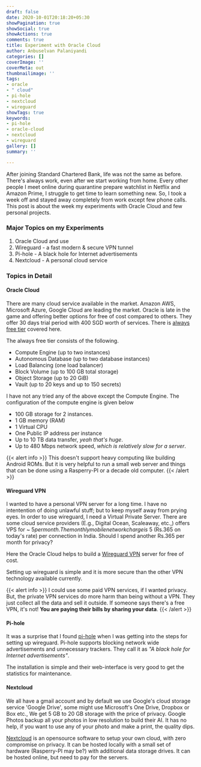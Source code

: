 ```yaml
---
draft: false
date: 2020-10-01T20:18:20+05:30
showPagination: true
showSocial: true
showActions: true
comments: true
title: Experiment with Oracle Cloud
author: Anbuselvan Palaniyandi
categories: []
coverImage: ''
coverMeta: out
thumbnailimage: ''
tags:
- oracle
- " cloud"
- pi-hole
- nextcloud
- wireguard
showTags: true
keywords:
- pi-hole
- oracle-cloud
- nextcloud
- wireguard
gallery: []
summary: ''

---
```

After joining Standard Chartered Bank, life was not the same as before.  There's always work, even after we start working from home. Every other people I meet online during quarantine prepare watchlist in Netflix and Amazon Prime, I struggle to get time to learn something new. So, I took a week off and stayed away completely from work except few phone calls.  This post is about the week my experiments with Oracle Cloud and few personal projects.

<!-- more -->
  
### Major Topics on my Experiments
1. Oracle Cloud and use
2. Wireguard - a fast modern & secure VPN tunnel
3. Pi-hole - A black hole for Internet advertisements
4. Nextcloud - A personal cloud service

### Topics in Detail

#### Oracle Cloud
There are many cloud service available in the market. Amazon AWS, Microsoft Azure, Google Cloud are leading the market.  Oracle is late in the game and  offering better options for free of cost compared to others.  They offer 30 days trial period with 400 SGD worth of services. There is [always free tier](https://docs.cloud.oracle.com/en-us/iaas/Content/FreeTier/resourceref.htm#Details_of_the_Always_Free_Resources) covered here. 

The always free tier consists of the following.

* Compute Engine (up to two instances)
* Autonomous Database (up to two database instances)
* Load Balancing (one load balancer)
* Block Volume (up to 100 GB total storage)
* Object Storage (up to 20 GiB)
* Vault (up to 20 keys and up to 150 secrets)

I have not any tried any of the above except the Compute Engine.  The configuration of the compute engine is given below

* 100 GB storage for 2 instances.
* 1 GB memory (RAM)
* 1 Virtual CPU
* One Public IP address per instance
* Up to 10 TB data transfer, _yeah that's huge_.
* Up to 480 Mbps network speed, _which is relatively slow for a server_.

{{< alert info >}}
This doesn't support heavy computing like building Android ROMs.  But it is very helpful to run a small web server and things that can be done using a Rasperry-PI or a decade old computer.
{{< /alert >}}

#### Wireguard VPN

I wanted to have a personal VPN server for a long time.  I have no intentention of doing unlawful stuff; but to keep myself away from prying eyes.  In order to use wireguard, I need a Virtual Private Server.  There are some cloud service providers (E.g., Digital Ocean, Scaleaway, etc.,) offers VPS for ~ $5 per month. The monthly mobile network charge is ~$5 (Rs.365 on today's rate) per connection in India. Should I spend another Rs.365 per month for privacy?

Here the Oracle Cloud helps to build a [Wireguard VPN](https://www.wireguard.com/) server for free of cost.

Setting up wireguard is simple and it is more secure than the other VPN technology available currently.

{{< alert info >}}
I could use some paid VPN services, if I wanted privacy.  But, the private VPN services do more harm than being without a VPN. They just collect all the data and sell it outside.  If someone says there's a free VPN, it's not! **You are paying their bills by sharing your data**.
{{< /alert >}}


#### Pi-hole

It was a surprise that I found [pi-hole](https://pi-hole.net/) when I was getting into the steps for setting up wireguard.  Pi-hole supports blocking network wide advertisements and unnecessary trackers. They call it as _"A black hole for Internet advertisements"_.

The installation is simple and their web-interface is very good to get the statistics for maintenance.

#### Nextcloud

We all have a gmail account and by default we use Google's cloud storage service 'Google Drive', some might use Microsoft's One Drive, Dropbox or Box etc., We get 5 GB to 20 GB storage with the price of privacy.  Google Photos backup all your photos in low resolution to build their AI.  It has no help, if you want to use any of your photo and make a print, the quality dips.

[Nextcloud](https://nextcloud.com/) is an opensource software to setup your own cloud, with zero compromise on privacy.  It can be hosted locally with a small set of hardware (Rasperry-PI may be?) with additional data storage drives.  It can be hosted online, but need to pay for the servers.